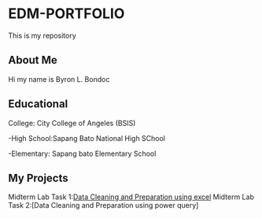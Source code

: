 # EDM-PORTFOLIO
This is my repository

## About Me
Hi my name is Byron L. Bondoc

## Educational
College: City College of Angeles (BSIS)

-High School:Sapang Bato National High SChool

-Elementary: Sapang bato Elementary School

## My Projects
Midterm Lab Task 1:[Data Cleaning and Preparation using excel](Midterm%20Lab%20Task%201/task1.md)
Midterm Lab Task 2:[Data Cleaning and Preparation using power query]
